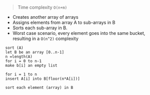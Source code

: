 >Time complexity `O(n+m)`
- Creates another array of arrays
- Assigns elements from array A to sub-arrays in B
- Sorts each sub-array in B.
- Worst case scenario, every element goes into the same bucket, resulting in a `O(n^2)` complexity
```
sort (A)
let B be an array [0..n-1]
n =length(A)
for i = 0 to n-1
make b[i] an empty list

for i = 1 to n
insert A[i] into B[floor(n*A[i])]

sort each element (array) in B
```